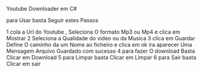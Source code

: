 Youtube Downloader em C# 

para Usar basta Seguir estes Passos 

1 cola a Url do Youtube , Seleciona O formato Mp3 ou Mp4 e clica em Mostrar
2 Seleciona a Qualidade do video ou da Musica 
3 clica em Guardar Define O caminho da um Nome ao ficheiro e clica em ok ira aparecer
Uma Mensagem Arquivo Guardado com sucesso
4 para fazer O download Basta Clicar em Download 
5 para Limpar basta Clicar em Limpar 
6 para Sair basta Clicar em sair 

